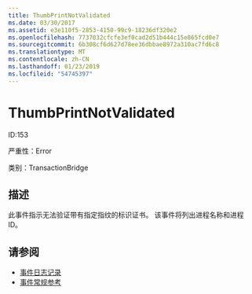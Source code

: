 ```yaml
---
title: ThumbPrintNotValidated
ms.date: 03/30/2017
ms.assetid: e3e110f5-2853-4150-99c9-18236df320e2
ms.openlocfilehash: 7737032cfcfe3ef0cad2d51b444c15e865fcd0e7
ms.sourcegitcommit: 6b308cf6d627d78ee36dbbae8972a310ac7fd6c8
ms.translationtype: MT
ms.contentlocale: zh-CN
ms.lasthandoff: 01/23/2019
ms.locfileid: "54745397"
---
```

# <a name="thumbprintnotvalidated"></a>ThumbPrintNotValidated
ID:153  
  
 严重性：Error  
  
 类别：TransactionBridge  
  
## <a name="description"></a>描述  
 此事件指示无法验证带有指定指纹的标识证书。 该事件将列出进程名称和进程 ID。  
  
## <a name="see-also"></a>请参阅
- [事件日志记录](../../../../../docs/framework/wcf/diagnostics/event-logging/index.md)
- [事件常规参考](../../../../../docs/framework/wcf/diagnostics/event-logging/events-general-reference.md)
